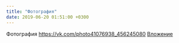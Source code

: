 ```yaml
---
title: "Фотография"
date: 2019-06-20 01:51:00 +0300
---
```


Фотография
<a class="vk-attach" href="https://vk.com/photo41076938_456245080">https://vk.com/photo41076938_456245080</a>
<a class="vk-attach" href="https://vk.com/photo41076938_456245080">Вложение</a>
